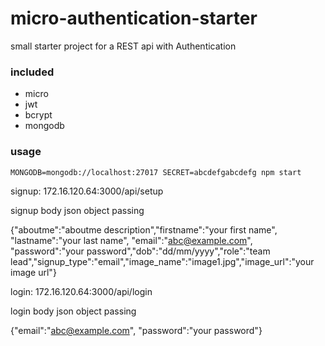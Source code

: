 # micro-authentication-starter

small starter project for a REST api with Authentication

### included

* micro
* jwt
* bcrypt
* mongodb

### usage

```
MONGODB=mongodb://localhost:27017 SECRET=abcdefgabcdefg npm start
```

signup:
172.16.120.64:3000/api/setup

signup body json object passing

{"aboutme":"aboutme description","firstname":"your first name", "lastname":"your last name", "email":"abc@example.com", "password":"your password","dob":"dd/mm/yyyy","role":"team lead","signup_type":"email","image_name":"image1.jpg","image_url":"your image url"}

login:
172.16.120.64:3000/api/login

login body json object passing

{"email":"abc@example.com", "password":"your password"}